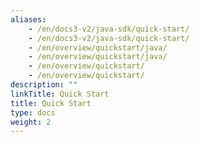 ```yaml
---
aliases:
    - /en/docs3-v2/java-sdk/quick-start/
    - /en/docs3-v2/java-sdk/quick-start/
    - /en/overview/quickstart/java/
    - /en/overview/quickstart/java/
    - /en/overview/quickstart/
    - /en/overview/quickstart/
description: ""
linkTitle: Quick Start
title: Quick Start
type: docs
weight: 2
---
```


